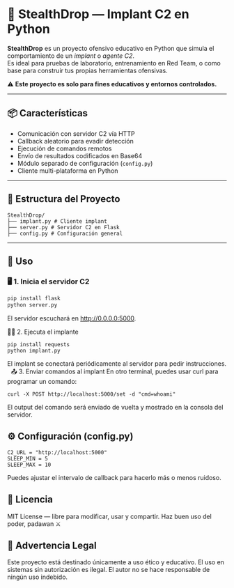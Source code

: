 # 🐍 StealthDrop — Implant C2 en Python

**StealthDrop** es un proyecto ofensivo educativo en Python que simula el comportamiento de un *implant* o *agente C2*.  
Es ideal para pruebas de laboratorio, entrenamiento en Red Team, o como base para construir tus propias herramientas ofensivas.

⚠️ **Este proyecto es solo para fines educativos y entornos controlados.**

---

## 📦 Características

- Comunicación con servidor C2 vía HTTP
- Callback aleatorio para evadir detección
- Ejecución de comandos remotos
- Envío de resultados codificados en Base64
- Módulo separado de configuración (`config.py`)
- Cliente multi-plataforma en Python

---

## 🧱 Estructura del Proyecto

```
StealthDrop/
├── implant.py # Cliente implant
├── server.py # Servidor C2 en Flask
├── config.py # Configuración general
```

---

## 🚀 Uso

### 🖥️ 1. Inicia el servidor C2

```bash
pip install flask
python server.py
```
El servidor escuchará en http://0.0.0.0:5000.

🧑‍💻 2. Ejecuta el implante
```
pip install requests
python implant.py
```
El implant se conectará periódicamente al servidor para pedir instrucciones.
 
📤 3. Enviar comandos al implant
En otro terminal, puedes usar curl para programar un comando:
```
curl -X POST http://localhost:5000/set -d "cmd=whoami"
```
El output del comando será enviado de vuelta y mostrado en la consola del servidor.


## ⚙️ Configuración (config.py)
```
C2_URL = "http://localhost:5000"
SLEEP_MIN = 5
SLEEP_MAX = 10
```
Puedes ajustar el intervalo de callback para hacerlo más o menos ruidoso.

## 📜 Licencia
MIT License — libre para modificar, usar y compartir.
Haz buen uso del poder, padawan ⚔️

## 🛑 Advertencia Legal
Este proyecto está destinado únicamente a uso ético y educativo.
El uso en sistemas sin autorización es ilegal.
El autor no se hace responsable de ningún uso indebido.


